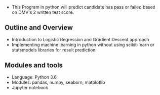 
- This Program in python will predict candidate has pass or failed based on DMV's 2 written test score.

## Outline and Overview
- Introduction to Logistic Regression and Gradient Descent approach
- Implementing machine learning in python without using scikit-learn or statsmodels libraries  for result prediction 

## Modules and tools
- Language: Python 3.6
- Modules: pandas, numpy, seaborn, matplotlib
- Jupyter notebook
